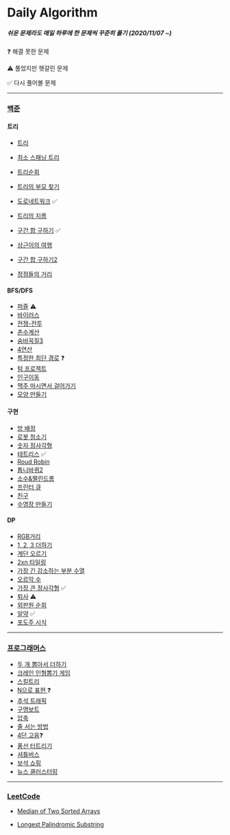 # Daily Algorithm

##### *쉬운 문제라도 매일 하루에 한 문제씩 꾸준히 풀기* (2020/11/07 ~)



❓ 해결 못한 문제

⚠️ 풀었지만 헷갈린 문제

✅ 다시 풀어볼 문제

--------------------------------------------------------------------------------------------------------------------------------

### [백준](https://www.acmicpc.net)

#### 트리

* [트리](https://www.acmicpc.net/problem/1068)

* [최소 스패닝 트리](https://www.acmicpc.net/problem/1197)

* [트리순회](https://www.acmicpc.net/problem/1991)

* [트리의 부모 찾기](https://www.acmicpc.net/problem/11725)

* [도로네트워크](https://www.acmicpc.net/problem/3176) ✅ 

* [트리의 지름](https://www.acmicpc.net/problem/1167)

* [구간 합 구하기](https://www.acmicpc.net/problem/2042) ✅ 

* [상근이의 여행](https://www.acmicpc.net/problem/9372)

* [구간 합 구하기2](https://www.acmicpc.net/problem/10999)

* [정점들의 거리](https://www.acmicpc.net/problem/1761)

  

#### BFS/DFS

* [퍼즐](https://www.acmicpc.net/problem/1525) ⚠️
* [바이러스](https://www.acmicpc.net/problem/2606)
* [전쟁-전투](https://www.acmicpc.net/problem/1303)
* [촌수계산](https://www.acmicpc.net/problem/2644)
* [숨바꼭질3](https://www.acmicpc.net/problem/13549)
* [4연산](https://www.acmicpc.net/problem/14395)
* [특정한 최단 경로](https://www.acmicpc.net/problem/1504) ❓
* [텀 프로젝트](https://www.acmicpc.net/problem/9466) 
* [인구이동](https://www.acmicpc.net/problem/16234)
* [맥주 마시면서 걸어가기](https://www.acmicpc.net/problem/9205)
* [모양 만들기](https://www.acmicpc.net/problem/16932)



#### 구현

* [방 배정](https://www.acmicpc.net/problem/13300)
* [로봇 청소기](https://www.acmicpc.net/problem/14503)
* [숫자 정사각형](https://www.acmicpc.net/problem/1051)
* [테트리스](https://www.acmicpc.net/problem/3019) ✅
* [Roud Robin](https://www.acmicpc.net/problem/9436)
* [톱니바퀴2](https://www.acmicpc.net/problem/15662)
* [소수&팰린드롬](https://www.acmicpc.net/problem/1747)
* [프린터 큐](https://www.acmicpc.net/problem/1966)
* [친구](https://www.acmicpc.net/problem/1058)
* [수영장 만들기](https://www.acmicpc.net/problem/1113)



#### DP

* [RGB거리](https://www.acmicpc.net/problem/1149)
* [1, 2, 3 더하기](https://www.acmicpc.net/problem/9095)
* [계단 오르기](https://www.acmicpc.net/problem/2579)
* [2xn 타일링](https://www.acmicpc.net/problem/11726)
* [가장 긴 감소하는 부분 수열](https://www.acmicpc.net/problem/11722)
* [오르막 수](https://www.acmicpc.net/problem/11057)
* [가장 큰 정사각형](https://www.acmicpc.net/problem/1915) ✅
* [퇴사](https://www.acmicpc.net/problem/14501) ⚠️
* [외판원 순회](https://www.acmicpc.net/problem/2098)
* [알약](https://www.acmicpc.net/problem/4811) ✅
* [포도주 시식](https://www.acmicpc.net/problem/2156)

-----

### [프로그래머스](https://programmers.co.kr)

* [두 개 뽑아서 더하기](https://programmers.co.kr/learn/courses/30/lessons/68644)
* [크레인 인형뽑기 게임](https://programmers.co.kr/learn/courses/30/lessons/64061)
* [스킬트리](https://programmers.co.kr/learn/courses/30/lessons/49993)
* [N으로 표현 ](https://programmers.co.kr/learn/courses/30/lessons/42895)❓
* [추석 트래픽](https://programmers.co.kr/learn/courses/30/lessons/17676)
* [구명보트](https://programmers.co.kr/learn/courses/30/lessons/42885)
* [압축](https://programmers.co.kr/learn/courses/30/lessons/17684) 
* [줄 서는 방법](https://programmers.co.kr/learn/courses/30/lessons/12936?language=java)
* [4단 고음](https://programmers.co.kr/learn/courses/30/lessons/1831)❓
* [풍선 터트리기](https://programmers.co.kr/learn/courses/30/lessons/68646)
* [셔틀버스](https://programmers.co.kr/learn/courses/30/lessons/17678)
* [보석 쇼핑](https://programmers.co.kr/learn/courses/30/lessons/67258)
* [뉴스 클러스터링](https://programmers.co.kr/learn/courses/30/lessons/17677?language=java)



-----------

### [LeetCode](https://leetcode.com/)

- [Median of Two Sorted Arrays](https://leetcode.com/problems/median-of-two-sorted-arrays/)

- [Longest Palindromic Substring](https://leetcode.com/problems/longest-palindromic-substring/)

  


